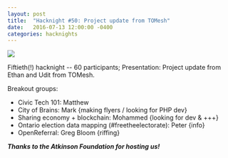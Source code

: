 ```yaml
---
layout: post
title:  "Hacknight #50: Project update from TOMesh"
date:   2016-07-13 12:00:00 -0400
categories: hacknights
---
```



![](https://mlydg0vejq30.i.optimole.com/w:827/h:620/q:mauto/f:best/https://civictech.ca/wp-content/uploads/2016/07/CnM1nZlWEAAjtZk.jpg)

Fiftieth(!) hacknight -- 60 participants;
Presentation: Project update from Ethan and Udit from TOMesh.

Breakout groups:
-   Civic Tech 101: Matthew
-   City of Brains: Mark {making flyers / looking for PHP dev}
-   Sharing economy + blockchain: Mohammed {looking for dev & +++}
-   Ontario election data mapping (#freetheelectorate): Peter {info}
-   OpenReferral: Greg Bloom {riffing}

***Thanks to the Atkinson Foundation for hosting us!***